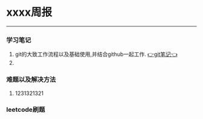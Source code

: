 # xxxx周报
----------------
### 学习笔记
1. git的大致工作流程以及基础使用,并结合github一起工作.
   [👉git笔记👈](https://github.com/Vetalihwei/note/blob/master/git.md)
2. 




### 难题以及解决方法
1. 1231321321

### leetcode刷题



